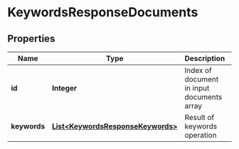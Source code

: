 
# KeywordsResponseDocuments

## Properties
Name | Type | Description | Notes
------------ | ------------- | ------------- | -------------
**id** | **Integer** | Index of document in input documents array |  [optional]
**keywords** | [**List&lt;KeywordsResponseKeywords&gt;**](KeywordsResponseKeywords.md) | Result of keywords operation |  [optional]



